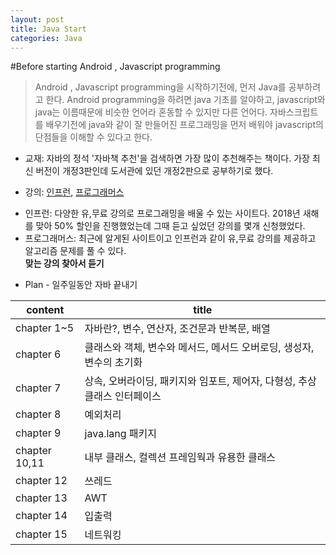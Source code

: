 ```yaml
---
layout: post
title: Java Start 
categories: Java
---
```

#Before starting Android , Javascript programming
> Android , Javascript programming을 시작하기전에, 먼저 Java를 공부하려고 한다. Android programming을 하려면 java 기초를 알야하고, javascript와 java는 이름때문에 비슷한 언어라 혼동할 수 있지만 다른 언어다. 자바스크립트를 배우기전에 java와 같이 잘 만들어진 프로그래밍을 먼저 배워야 javascript의 단점들을 이해할 수 있다고 한다.

* 교재: 자바의 정석 
'자바책 추천'을 검색하면 가장 많이 추천해주는 책이다. 가장 최신 버전이 개정3판인데 도서관에 있던 개정2판으로 공부하기로 했다.

* 강의: [인프런](https://www.inflearn.com/), [프로그래머스](https://programmers.co.kr)
 + 인프런: 다양한 유,무료 강의로 프로그래밍을 배울 수 있는 사이트다. 2018년 새해를 맞아 50% 할인을 진행했었는데 그때 듣고 싶었던 강의를 몇개 신청했었다.
 + 프로그래머스: 최근에 알게된 사이트이고 인프런과 같이 유,무료 강의를 제공하고 알고리즘 문제를 풀 수 있다.  
 **맞는 강의 찾아서 듣기**


* Plan - 일주일동안 자바 끝내기

content         |   title   
----------------------- | -----------------------
chapter 1~5 | 자바란?, 변수, 연산자, 조건문과 반복문, 배열 
chapter 6 | 클래스와 객체, 변수와 메서드, 메서드 오버로딩, 생성자, 변수의 초기화 
chapter 7 | 상속, 오버라이딩, 패키지와 임포트, 제어자, 다형성, 추상 클래스 인터페이스
chapter 8 | 예외처리 
chapter 9 | java.lang 패키지
chapter 10,11 | 내부 클래스, 컬렉션 프레임웍과 유용한 클래스 
chapter 12 | 쓰레드
chapter 13 | AWT
chapter 14 | 입출력
chapter 15 | 네트워킹 










